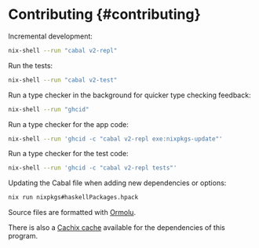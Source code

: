 # Contributing {#contributing}

Incremental development:

```bash
nix-shell --run "cabal v2-repl"
```

Run the tests:

```bash
nix-shell --run "cabal v2-test"
```

Run a type checker in the background for quicker type checking feedback:

```bash
nix-shell --run "ghcid"
```

Run a type checker for the app code:

```bash
nix-shell --run 'ghcid -c "cabal v2-repl exe:nixpkgs-update"'
```

Run a type checker for the test code:

```bash
nix-shell --run 'ghcid -c "cabal v2-repl tests"'
```

Updating the Cabal file when adding new dependencies or options:

```bash
nix run nixpkgs#haskellPackages.hpack
```

Source files are formatted with [Ormolu](https://github.com/tweag/ormolu).

There is also a [Cachix cache](https://nixpkgs-update.cachix.org/) available for the dependencies of this program.
